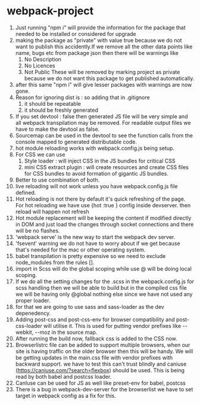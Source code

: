 # webpack-project

1. Just running "npm i" will provide the information for the package that needed to be installed or considered for upgrade
2. making the package as "private" with value true because we do not want to publish this accidently.If we remove all the other data points like name, bugs etc from package json then there will be warnings like 
   1. No Description
   2. No Licences
   3. Not Public
These will be removed by marking project as private because we do not want this package to get published automatically.
3. after this same "npm i" will give lesser packages with warnings are now gone.
4. Reason for ignoring dist is : so adding that in .gitignore
   1. it should be repeatable 
   2. it should be freshly generated
5. If you set devtool : false then generated JS file will be very simple and all webpack transpilation may be removed. For readable output files we have to make the devtool as false.
6. Sourcemap can be used in the devtool to see the function calls from the console mapped to generated distributable code.
7. hot module reloading works with webpack.config.js being setup.
8. For CSS we can use 
   1. Style loader : will inject CSS in the JS bundles for critical CSS 
   2. mini CSS extract plugin : will create resources and create CSS files for CSS bundles to avoid formation of gigantic JS bundles.
9. Better to use combination of both.
10. live reloading will not work unless you have webpack.config.js file defined.
11. Hot reloading is not there by default it's quick refreshing of the page. For hot reloading we have use {hot :true } config inside devserver. then reload will happen not refresh
12. Hot module replacement will be keeping the content if modified directly in DOM and just load the changes through socket connections and there will be no flashes.
13. 'webpack serve' is the new way to start the webpack dev server.
14. 'fsevent' warning we do not have to worry about if we get because that's needed for the mac or other operating system.
15. babel transpilation is pretty expensive so we need to exclude node_modules from the rules [].
16. import in Scss will do the global scoping while use @<name> will be doing local scoping.
17. If we do all the setting changes for the .scss in the webpack.config.js for scss handling then we will be able to build but in the compiled css file we will be having only @global nothing else since we have not used any proper loader.
18. for that we are going to use sass and sass-loader as the dev depenedency.
19. Adding post-css and post-css-env for browser compatibility and post-css-loader will utilise it. This is used for putting vendor prefixes like --webkit, --moz in the source map.
20. After running the build now, fallback css is added to the CSS now.
21. Browserlistrc file can be added to support multiple browsers, when our site is having traffic on the older browser then this will be handy. We will be getting updates in the main.css file with vendor prefixes with backward support. we have to test this can't trust blindly and caniuse (https://caniuse.com/?search=flexbox) should be used. This is being read by both babel and postcss loader.
22. CanIuse can be used for JS as well like preset-env for babel, postcss
23. There is a bug in webpack-dev-server for the browserlist we have to set target in webpack config as a fix for this.
    

